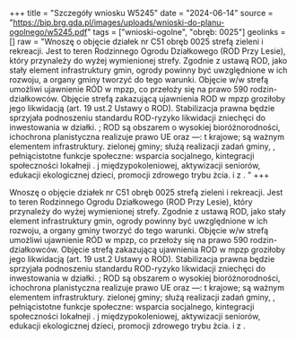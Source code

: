 +++
title = "Szczegóły wniosku W5245"
date = "2024-06-14"
source = "https://bip.brg.gda.pl/images/uploads/wnioski-do-planu-ogolnego/w5245.pdf"
tags = ["wnioski-ogolne", "obręb: 0025"]
geolinks = []
raw = "Wnoszę o objęcie działek nr C51 obręb 0025 strefą zieleni i rekreacji. Jest to teren Rodzinnego Ogrodu Działkowego (ROD Przy Lesie), który przynależy do wyżej wymienionej strefy. Zgodnie z ustawą ROD, jako stały element infrastruktury gmin, ogrody powinny być uwzględnione w ich rozwoju, a organy gminy tworzyć do tego warunki. Objęcie w/w strefą umożliwi ujawnienie RÓD w mpzp, co przełoży się na prawo 590 rodzin-działkowców. Objęcie strefą zakazującą ujawnienia ROD w mpzp groziłoby jego likwidacją (art. 19 ust.2 Ustawy o ROD). Stabilizacja prawna będzie sprzyjała podnoszeniu standardu ROD-ryzyko likwidacji zniechęci do inwestowania w działki. ; ROD są obszarem o wysokiej bioróżnorodności, ichochrona planistyczna realizuje prawo UE oraz —: t krajowe; są ważnym elementem infrastruktury. zielonej gminy; służą realizacji zadań gminy, , pełniącistotne funkcje społeczne: wsparcia socjalnego, kintegracji społeczności lokałneji . j międzypokoleniowej, aktywizacji seniorów, edukacji ekologicznej dzieci, promocji zdrowego trybu żcia. i z . "
+++

Wnoszę o objęcie działek nr C51 obręb 0025 strefą zieleni i rekreacji. Jest to teren Rodzinnego Ogrodu
Działkowego (ROD Przy Lesie), który przynależy do wyżej wymienionej strefy.
Zgodnie z ustawą ROD, jako stały element infrastruktury gmin, ogrody powinny być uwzględnione w
ich rozwoju, a organy gminy tworzyć do tego warunki. Objęcie w/w strefą umożliwi ujawnienie RÓD w
mpzp, co przełoży się na prawo 590 rodzin-działkowców. Objęcie strefą zakazującą ujawnienia ROD w
mpzp groziłoby jego likwidacją (art. 19 ust.2 Ustawy o ROD). Stabilizacja prawna będzie sprzyjała
podnoszeniu standardu ROD-ryzyko likwidacji zniechęci do inwestowania w działki. ;
ROD są obszarem o wysokiej bioróżnorodności, ichochrona planistyczna realizuje prawo UE oraz —: t
krajowe; są ważnym elementem infrastruktury. zielonej gminy; służą realizacji zadań gminy, ,
pełniącistotne funkcje społeczne: wsparcia socjalnego, kintegracji społeczności lokałneji . j
międzypokoleniowej, aktywizacji seniorów, edukacji ekologicznej dzieci, promocji zdrowego trybu
żcia. i z .



